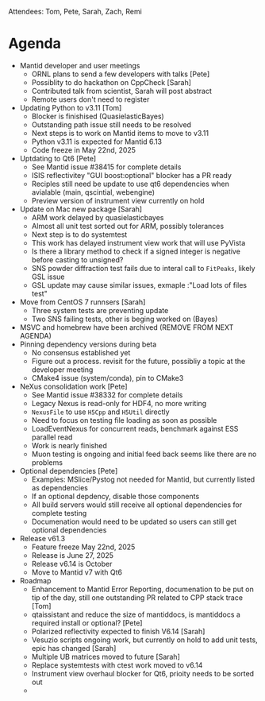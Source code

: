 Attendees: Tom, Pete, Sarah, Zach, Remi

# Agenda
- Mantid developer and user meetings
  - ORNL plans to send a few developers with talks [Pete]
  - Possiblity to do hackathon on CppCheck [Sarah]
  - Contributed talk from scientist, Sarah will post abstract
  - Remote users don't need to register
- Updating Python to v3.11 [Tom]
   - Blocker is finishised (QuasielasticBayes)
   - Outstanding path issue still needs to be resolved
   - Next steps is to work on Mantid items to move to v3.11
   - Python v3.11 is expected for Mantid 6.13
   - Code freeze in May 22nd, 2025
- Uptdating to Qt6 [Pete]
   - See Mantid issue #38415 for complete details
   - ISIS reflectivitey "GUI boost:optional" blocker has a PR ready
   - Reciples still need be update to use qt6 dependencies when avialable (main, qscintial, webengine)
   - Preview version of instrument view currently on hold
- Update on Mac new package [Sarah]
  - ARM work delayed by quasielasticbayes
  - Almost all unit test sorted out for ARM, possibly tolerances
  - Next step is to do systemtest
  - This work has delayed instrument view work that will use PyVista
  - Is there a library method to check if a signed integer is negative before casting to unsigned?
  - SNS powder diffraction test fails due to interal call to `FitPeaks`, likely GSL issue
  - GSL update may cause similar issues, exmaple :"Load lots of files test"
- Move from CentOS 7 runnsers [Sarah]
  - Three system tests are preventing update
  - Two SNS failing tests, other is beging worked on (Bayes)
- MSVC and homebrew have been archived (REMOVE FROM NEXT AGENDA)
- Pinning dependency versions during beta
  - No consensus established yet
  - Figure out a process. revisit for the future, possibliy a topic at the developer meeting
  - CMake4 issue (system/conda), pin to CMake3
- NeXus consolidation work [Pete]
  - See Mantid issue #38332 for complete details
  - Legacy Nexus is read-only for HDF4, no more writing
  - `NexusFile` to use `H5Cpp` and `H5Util` directly
  - Need to focus on testing file loading as soon as possible
  - LoadEventNexus for concurrent reads, benchmark against ESS parallel read
  - Work is nearly finished
  - Muon testing is ongoing and initial feed back seems like there are no problems
- Optional dependencies [Pete]
   - Examples: MSlice/Pystog not needed for Mantid, but currently listed as dependencies
   - If an optional depdency, disable those components
   - All build servers would still receive all optional dependencies for complete testing
   - Documenation would need to be updated so users can still get optional dependencies
- Release v61.3
  - Feature freeze May 22nd, 2025
  - Release is June 27, 2025
  - Release v6.14 is October
  - Move to Mantid v7 with Qt6
- Roadmap
   - Enhancement to Mantid Error Reporting, documenation to be put on tip of the day, still one outstanding PR related to CPP stack trace [Tom]
   - qtaissistant and reduce the size of mantiddocs, is mantiddocs a required install or optional? [Pete]
   - Polarized reflectivity expected to finish V6.14 [Sarah]
   - Vesuzio scripts ongoing work, but currently on hold to add unit tests, epic has changed [Sarah]
   - Multiple UB matrices moved to future [Sarah]
   - Replace systemtests with ctest work moved to v6.14
   - Instrument view overhaul blocker for Qt6, prioity needs to be sorted out
   - 
